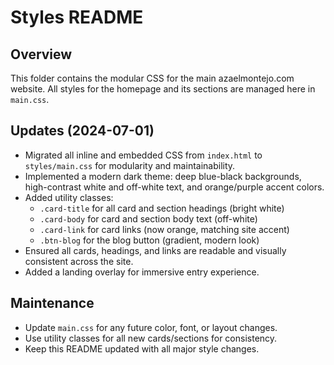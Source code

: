 # Styles README

## Overview
This folder contains the modular CSS for the main azaelmontejo.com website. All styles for the homepage and its sections are managed here in `main.css`.

## Updates (2024-07-01)
- Migrated all inline and embedded CSS from `index.html` to `styles/main.css` for modularity and maintainability.
- Implemented a modern dark theme: deep blue-black backgrounds, high-contrast white and off-white text, and orange/purple accent colors.
- Added utility classes:
  - `.card-title` for all card and section headings (bright white)
  - `.card-body` for card and section body text (off-white)
  - `.card-link` for card links (now orange, matching site accent)
  - `.btn-blog` for the blog button (gradient, modern look)
- Ensured all cards, headings, and links are readable and visually consistent across the site.
- Added a landing overlay for immersive entry experience.

## Maintenance
- Update `main.css` for any future color, font, or layout changes.
- Use utility classes for all new cards/sections for consistency.
- Keep this README updated with all major style changes. 